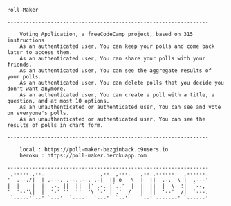     
    Poll-Maker
    
    -----------------------------------------------------------------
    
        Voting Application, a freeCodeCamp project, based on 315 instructions
        As an authenticated user, You can keep your polls and come back later to access them.
        As an authenticated user, You can share your polls with your friends.
        As an authenticated user, You can see the aggregate results of your polls.
        As an authenticated user, You can delete polls that you decide you don't want anymore.
        As an authenticated user, You can create a poll with a title, a question, and at most 10 options.
        As an unauthenticated or authenticated user, You can see and vote on everyone's polls.
        As an unauthenticated or authenticated user, You can see the results of polls in chart form.
        
    -----------------------------------------------------------------
    
        local : https://poll-maker-bezginback.c9users.io
        heroku : https://poll-maker.herokuapp.com
        
    -----------------------------------------------------------------
     ,-----.,--.                  ,--. ,---.   ,--.,------.  ,------.
    '  .--./|  | ,---. ,--.,--. ,-|  || o   \  |  ||  .-.  \ |  .---'
    |  |    |  || .-. ||  ||  |' .-. |`..'  |  |  ||  |  \  :|  `--, 
    '  '--'\|  |' '-' ''  ''  '\ `-' | .'  /   |  ||  '--'  /|  `---.
     `-----'`--' `---'  `----'  `---'  `--'    `--'`-------' `------'